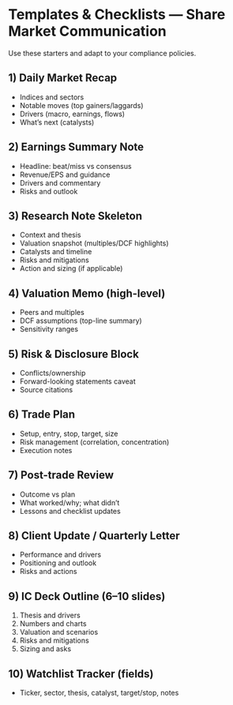 # Templates & Checklists — Share Market Communication

Use these starters and adapt to your compliance policies.

## 1) Daily Market Recap
- Indices and sectors
- Notable moves (top gainers/laggards)
- Drivers (macro, earnings, flows)
- What’s next (catalysts)

## 2) Earnings Summary Note
- Headline: beat/miss vs consensus
- Revenue/EPS and guidance
- Drivers and commentary
- Risks and outlook

## 3) Research Note Skeleton
- Context and thesis
- Valuation snapshot (multiples/DCF highlights)
- Catalysts and timeline
- Risks and mitigations
- Action and sizing (if applicable)

## 4) Valuation Memo (high-level)
- Peers and multiples
- DCF assumptions (top-line summary)
- Sensitivity ranges

## 5) Risk & Disclosure Block
- Conflicts/ownership
- Forward-looking statements caveat
- Source citations

## 6) Trade Plan
- Setup, entry, stop, target, size
- Risk management (correlation, concentration)
- Execution notes

## 7) Post-trade Review
- Outcome vs plan
- What worked/why; what didn’t
- Lessons and checklist updates

## 8) Client Update / Quarterly Letter
- Performance and drivers
- Positioning and outlook
- Risks and actions

## 9) IC Deck Outline (6–10 slides)
1. Thesis and drivers
2. Numbers and charts
3. Valuation and scenarios
4. Risks and mitigations
5. Sizing and asks

## 10) Watchlist Tracker (fields)
- Ticker, sector, thesis, catalyst, target/stop, notes
